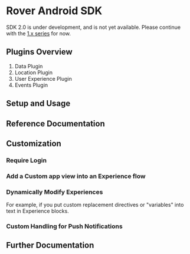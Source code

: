 # Rover Android SDK

SDK 2.0 is under development, and is not yet available.  Please continue with
the [1.x series](https://github.com/RoverPlatform/rover-android/tree/master) for
now.

## Plugins Overview

1. Data Plugin
2. Location Plugin
3. User Experience Plugin
4. Events Plugin

## Setup and Usage

## Reference Documentation

## Customization

### Require Login

### Add a Custom app view into an Experience flow

### Dynamically Modify Experiences

For example, if you put custom replacement directives or "variables" into text
in Experience blocks.

### Custom Handling for Push Notifications

## Further Documentation
